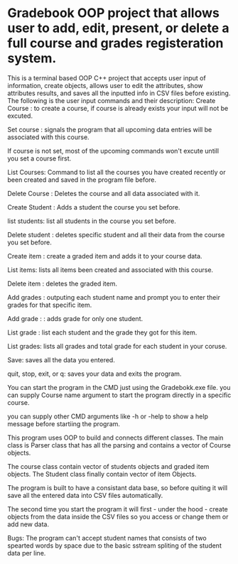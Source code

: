 # Gradebook OOP project that allows user to add, edit, present, or delete a full course and grades registeration system.

This is a terminal based OOP C++ project that accepts user input of information, create objects, allows user to edit the attributes, show attributes results, and saves
all the inputted info in CSV files before existing.
  The following is the user input commands and their description:
  Create Course <Coursname>: to create a course, if course is already exists your input will not be excuted.
  
  Set course <Coursename>: signals the program that all upcoming data entries will be associated with this course.
  
  If course is not set, most of the upcoming commands won't excute untill you set a course first.
  
  List Courses: Command to list all the courses you have created recently or been created and saved in the program file before.
  
  Delete Course <coursename>: Deletes the course and all data associated with it.
  
  Create Student <first> <last> <ID>: Adds a student the course you set before.
  
  list students: list all students in the course you set before.
  
  Delete student <ID>: deletes specific student and all their data from the course you set before.
  
  Create item <name> <maxpoints>: create a graded item and adds it to your course data.
  
  List items: lists all items been created and associated with this course.
  
  Delete item <name>: deletes the graded item.
  
  Add grades <item>: outputing each student name and prompt you to enter their grades for that specific item.
  
  Add grade <item>: <student>: adds grade for only one student.
  
  List grade <item>: list each student and the grade they got for this item.
  
  List grades: lists all grades and total grade for each student in your coruse.
  
  Save: saves all the data you entered.
  
  quit, stop, exit, or q: saves your data and exits the program.
  
  You can start the program in the CMD just using the Gradebokk.exe file. you can supply Course name argument to start the program directly in a specific course.
  
  you can supply other CMD arguments like -h or -help to show a help message before startiing the program.
  
  This program uses OOP to build and connects different classes. The main class is Parser class that has all the parsing and contains a vector of Course objects.
  
  The course class contain vector of students objects and graded item objects. The Student class finally contain vector of item Objects.
  
  The program is built to have a consistant data base, so before quiting it will save all the entered data into CSV files automatically.
  
  The second time you start the program it will first - under the hood - create objects from the data inside the CSV files so you access or change them or add new data.
  
  Bugs:
  	The program can't accept student names that consists of two spearted words by space due to the basic sstream spliting of the student data per line.
	
 
  
